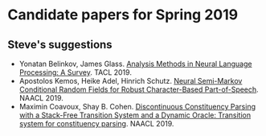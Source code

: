 # Candidate papers for Spring 2019

## Steve's suggestions
* Yonatan Belinkov, James Glass. [Analysis Methods in Neural Language Processing: A Survey](https://www.aclweb.org/anthology/Q19-1004). TACL 2019.
* Apostolos Kemos, Heike Adel, Hinrich Schutz. [Neural Semi-Markov Conditional Random Fields for Robust Character-Based Part-of-Speech](https://www.aclweb.org/anthology/N19-1280). NAACL 2019.
* Maximin Coavoux, Shay B. Cohen. [Discontinuous Constituency Parsing with a Stack-Free Transition System and a Dynamic Oracle: Transition system for constituency parsing](https://www.aclweb.org/anthology/N19-1018). NAACL 2019.
